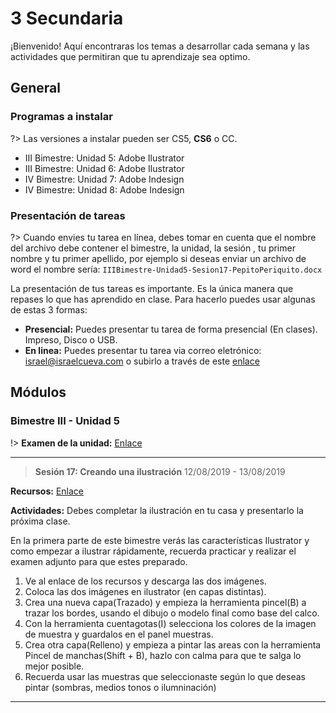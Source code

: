 # 3 Secundaria

¡Bienvenido! Aquí encontraras los temas a desarrollar cada semana y las actividades que permitiran que tu aprendizaje sea optimo.

## General

### Programas a instalar

?> Las versiones a instalar pueden ser CS5, **CS6** o CC.

- III Bimestre: Unidad 5: Adobe Ilustrator
- III Bimestre: Unidad 6: Adobe Ilustrator
- IV Bimestre: Unidad 7: Adobe Indesign
- IV Bimestre: Unidad 8: Adobe Indesign

### Presentación de tareas

?> Cuando envies tu tarea en línea, debes tomar en cuenta que el nombre del archivo debe contener el bimestre, la unidad, la sesión , tu primer nombre y tu primer apellido, por ejemplo si deseas enviar un archivo de word el nombre sería: `IIIBimestre-Unidad5-Sesion17-PepitoPeriquito.docx`

La presentación de tus tareas es importante. Es la única manera que repases lo que has aprendido en clase. Para hacerlo puedes usar algunas de estas 3 formas:

- **Presencial:** Puedes presentar tu tarea de forma presencial (En clases). Impreso, Disco o USB.
- **En linea:** Puedes presentar tu tarea via correo eletrónico: israel@israelcueva.com o subirlo a través de este [enlace](https://www.dropbox.com/request/QXgTBVKHJXrgIqXMtgUA "Tareas")


## Módulos

### Bimestre III - Unidad 5

!> **Examen de la unidad:** [Enlace](https://forms.gle/MndnFJEmc64YodYz7 "Enlace")

---

> **Sesión 17: Creando una ilustración**
12/08/2019 - 13/08/2019

**Recursos:** [Enlace](https://1drv.ms/u/s!AqqTiyJZHGaLgfMhaKz6SeHv2Xqvmg?e=IqRK9E "Enlace")

**Actividades:** Debes completar la ilustración en tu casa y presentarlo la próxima clase.

En la primera parte de este bimestre verás las características Ilustrator y como empezar a ilustrar rápidamente, recuerda practicar y realizar el examen adjunto para que estes preparado.

1. Ve al enlace de los recursos y descarga las dos imágenes.
2. Coloca las dos imágenes en ilustrator (en capas distintas).
3. Crea una nueva capa(Trazado) y empieza la herramienta pincel(B) a trazar los bordes, usando el dibujo o modelo final como base del calco.
4. Con la herramienta cuentagotas(I) selecciona los colores de la imagen de muestra y guardalos en el panel muestras.
5. Crea otra capa(Relleno) y empieza a pintar las areas con la herramienta Pincel de manchas(Shift + B), hazlo con calma para que te salga lo mejor posible.
6. Recuerda usar las muestras que seleccionaste según lo que deseas pintar (sombras, medios tonos o ilumninación)

---